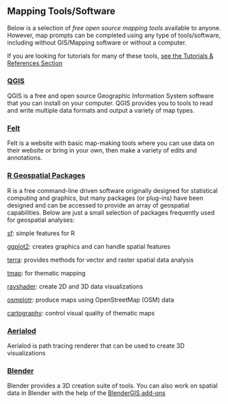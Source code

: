 ## Mapping Tools/Software

Below is a selection of *free open source mapping tools* available to anyone. However, map prompts can be completed using any type of tools/software, including without GIS/Mapping software or without a computer.

If you are looking for tutorials for many of these tools, [see the Tutorials & References Section](https://github.com/MapPromptMonday/MapPromptMonday/tree/main/AdditionalResources/Tutorials%26References)

### [QGIS](https://www.qgis.org/en/site/)

QGIS is a free and open source Geographic Information System software that you can install on your computer. QGIS provides you to tools to read and write multiple data formats and output a variety of map types.

### [Felt](https://felt.com/)

Felt is a website with basic map-making tools where you can use data on their website or bring in your own, then make a variety of edits and annotations.

### [R Geospatial Packages](https://www.r-project.org/)

R is a free command-line driven software originally designed for statistical computing and graphics, but many packages (or plug-ins) have been designed and can be accessed to provide an array of geospatial capabilities. Below are just a small selection of packages frequently used for geospatial analyses:

[sf](https://r-spatial.github.io/sf/): simple features for R

[ggplot2](https://ggplot2.tidyverse.org/): creates graphics and can handle spatial features

[terra](https://rspatial.org/pkg/index.html): provides methods for vector and raster spatial data analysis

[tmap](https://cran.r-project.org/web/packages/tmap/vignettes/tmap-getstarted.html): for thematic mapping

[rayshader](https://www.rayshader.com/): create 2D and 3D data visualizations

[osmplotr](https://github.com/ropensci/osmplotr): produce maps using OpenStreetMap (OSM) data 

[cartography](https://cran.r-project.org/web/packages/cartography/vignettes/cartography.html): control visual quality of thematic maps

### [Aerialod](https://ephtracy.github.io/index.html?page=aerialod)

Aerialod is path tracing renderer that can be used to create 3D visualizations

### [Blender](https://www.blender.org/)

Blender provides a 3D creation suite of tools. You can also work on spatial data in Blender with the help of the [BlenderGIS add-ons](https://github.com/domlysz/BlenderGIS)

